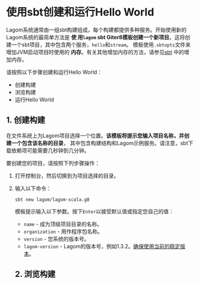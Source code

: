 使用sbt创建和运行Hello World
===================================================================================
Lagom系统通常由一组sbt构建组成，每个构建都提供多种服务。开始使用新的Lagom系统的最简单方法是 **使
用`lagom` sbt Giter8模板创建一个新项目**。这将创建一个sbt项目，其中包含两个服务，`hello`和`stream`。
模板使用`.sbtopts`文件来增加JVM启动项目时使用的 **内存**。有关其他增加内存的方法，请参见[sbt](https://www.lagomframework.com/documentation/1.5.x/scala/JVMMemoryOnDev.html) 中的增加内存。

请按照以下步骤创建和运行Hello World：
+ 创建构建
+ 浏览构建
+ 运行Hello World

## 1. 创建构建
在文件系统上为Lagom项目选择一个位置。**该模板将提示您输入项目名称，并创建一个包含该名称的目录**，
其中包含构建结构和Lagom示例服务。请注意，sbt下载依赖项可能需要几秒钟到几分钟。

要创建您的项目，请按照下列步骤操作：
1. 打开控制台，然后切换到为项目选择的目录。
2. 输入以下命令：
    ```shell
    sbt new lagom/lagom-scala.g8
    ```
    模板提示输入以下参数。按下`Enter`以接受默认值或指定您自己的值：
    + `name` - 成为顶级项目目录的名称。
    + `organization` - 用作程序包名称。
    + `version` - 您系统的版本号。
    + `lagom-version` -  Lagom的版本号，例如1.3.2。[确保使用当前的稳定版本](https://www.lagomframework.com/documentation/)。

    ## 2. 浏览构建
    
